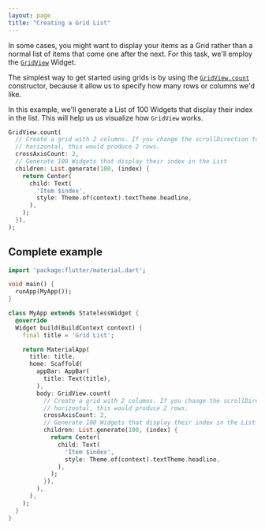 ```yaml
---
layout: page
title: "Creating a Grid List"
---
```


In some cases, you might want to display your items as a Grid rather than 
a normal list of items that come one after the next. For this task, we'll employ
the [`GridView`](https://docs.flutter.io/flutter/widgets/GridView-class.html) 
Widget. 

The simplest way to get started using grids is by using the 
[`GridView.count`](https://docs.flutter.io/flutter/widgets/GridView/GridView.count.html)
constructor, because it allow us to specify how many rows or columns we'd like.

In this example, we'll generate a List of 100 Widgets that display their
index in the list. This will help us us visualize how `GridView`  works.

<!-- skip -->
```dart
GridView.count(
  // Create a grid with 2 columns. If you change the scrollDirection to 
  // horizontal, this would produce 2 rows.
  crossAxisCount: 2,
  // Generate 100 Widgets that display their index in the List
  children: List.generate(100, (index) {
    return Center(
      child: Text(
        'Item $index',
        style: Theme.of(context).textTheme.headline,
      ),
    );
  }),
);
```

## Complete example

```dart
import 'package:flutter/material.dart';

void main() {
  runApp(MyApp());
}

class MyApp extends StatelessWidget {
  @override
  Widget build(BuildContext context) {
    final title = 'Grid List';

    return MaterialApp(
      title: title,
      home: Scaffold(
        appBar: AppBar(
          title: Text(title),
        ),
        body: GridView.count(
          // Create a grid with 2 columns. If you change the scrollDirection to
          // horizontal, this would produce 2 rows.
          crossAxisCount: 2,
          // Generate 100 Widgets that display their index in the List
          children: List.generate(100, (index) {
            return Center(
              child: Text(
                'Item $index',
                style: Theme.of(context).textTheme.headline,
              ),
            );
          }),
        ),
      ),
    );
  }
}
```
